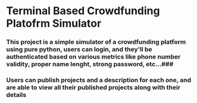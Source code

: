 # **Terminal Based Crowdfunding Platofrm Simulator**

### This project is a simple simulator of a crowdfunding platform using pure python, users can login, and they'll be authenticated based on various metrics like phone number validity, proper name lenght, strong password, etc...###
### Users can publish projects and a description for each one, and are able to view all their published projects along with their details ###
